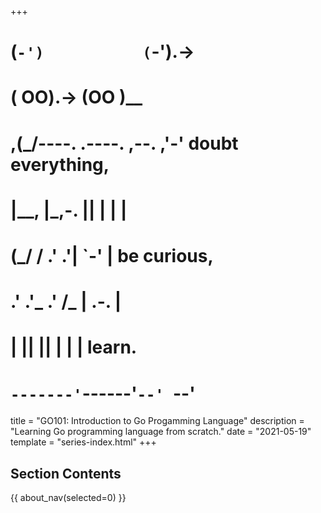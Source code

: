 +++
#   (`-')           (`-').->
#   ( OO).->        (OO )__
# ,(_/----. .----. ,--. ,'-' doubt everything,
# |__,    |\_,-.  ||  | |  |
#  (_/   /    .' .'|  `-'  | be curious,
#  .'  .'_  .'  /_ |  .-.  |
# |       ||      ||  | |  | learn.
# `-------'`------'`--' `--'

title = "GO101: Introduction to Go Progamming Language"
description = "Learning Go programming language from scratch."
date = "2021-05-19"
template = "series-index.html"
+++

## Section Contents

{{ about_nav(selected=0) }}